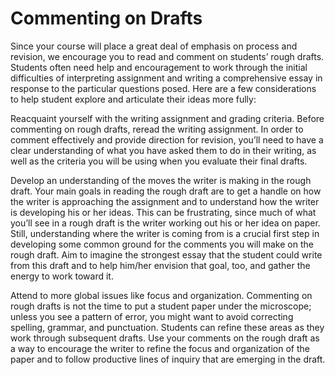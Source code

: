 # Commenting on Drafts

Since your course will place a great deal of emphasis on process and revision, we encourage you to read and comment on students’ rough drafts.  Students often need help and encouragement to work through the initial difficulties of interpreting assignment and writing a comprehensive essay in response to the particular questions posed.  Here are a few considerations to help student explore and articulate their ideas more fully:

Reacquaint yourself with the writing assignment and grading criteria.  Before commenting on rough drafts, reread the writing assignment.  In order to comment effectively and provide direction for revision, you’ll need to have a clear understanding of what you have asked them to do in their writing, as well as the criteria you will be using when you evaluate their final drafts.

Develop an understanding of the moves the writer is making in the rough draft.  Your main goals in reading the rough draft are to get a handle on how the writer is approaching the assignment and to understand how the writer is developing his or her ideas.  This can be frustrating, since much of what you’ll see in a rough draft is the writer working out his or her idea on paper.  Still, understanding where the writer is coming from is a crucial first step in developing some common ground for the comments you will make on the rough draft.  Aim to imagine the strongest essay that the student could write from this draft and to help him/her envision that goal, too, and gather the energy to work toward it.


Attend to more global issues like focus and organization.  Commenting on rough drafts is not the time to put a student paper under the microscope; unless you see a pattern of error, you might want to avoid correcting spelling, grammar, and punctuation.  Students can refine these areas as they work through subsequent drafts.  Use your comments on the rough draft as a way to encourage the writer to refine the focus and organization of the paper and to follow productive lines of inquiry that are emerging in the draft.
